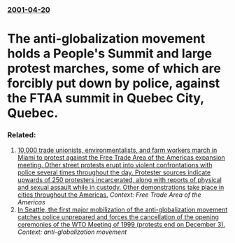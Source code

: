### [2001-04-20](/news/2001/04/20/index.md)

#  The anti-globalization movement holds a People's Summit and large protest marches, some of which are forcibly put down by police, against the FTAA summit in Quebec City, Quebec.




### Related:

1. [ 10,000 trade unionists, environmentalists, and farm workers march in Miami to protest against the Free Trade Area of the Americas expansion meeting. Other street protests erupt into violent confrontations with police several times throughout the day. Protester sources indicate upwards of 250 protesters incarcerated, along with reports of physical and sexual assault while in custody. Other demonstrations take place in cities throughout the Americas.](/news/2003/11/23/10-000-trade-unionists-environmentalists-and-farm-workers-march-in-miami-to-protest-against-the-free-trade-area-of-the-americas-expansion.md) _Context: Free Trade Area of the Americas_
2. [ In Seattle, the first major mobilization of the anti-globalization movement catches police unprepared and forces the cancellation of the opening ceremonies of the WTO Meeting of 1999 (protests end on December 3).](/news/1999/11/30/in-seattle-the-first-major-mobilization-of-the-anti-globalization-movement-catches-police-unprepared-and-forces-the-cancellation-of-the-op.md) _Context: anti-globalization movement_
